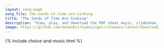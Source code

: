 ```yaml
---
layout: song-page
song_file: the-sands-of-time-are-sinking
title: "The Sands of Time Are Sinking"
description: "View, play, and download the PDF sheet music, slideshow, and audio. Lyrics: The sands of time are sinking, the dawn of heaven breaks. the summer morn I've sighed for, the fair sweet morn awakes; dark, dark hath been the midnig... english christian 4part chords"
image: https://github.com/kenanbit/hymnsinger/releases/latest/download/the-sands-of-time-are-sinking-trad.png
---
```


{% include choice-and-music.html %}